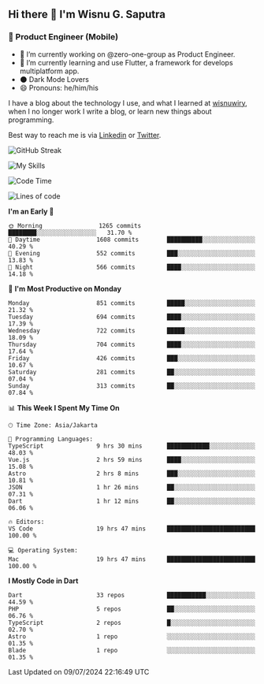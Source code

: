 ## Hi there 👋 I'm Wisnu G. Saputra

### :mobile_phone_off: Product Engineer (Mobile)

- 🔭 I’m currently working on @zero-one-group as Product Engineer.
- 🌱 I’m currently learning and use Flutter, a framework for develops multiplatform app.
- 🌑 Dark Mode Lovers
- 😄 Pronouns: he/him/his

I have a blog about the technology I use, and what I learned at [wisnuwiry](https://wisnuwiry.space/), when I no longer work I write a blog, or learn new things about programming.

Best way to reach me is via [Linkedin](https://www.linkedin.com/in/wisnu-saputra/) or [Twitter](https://twitter.com/wisnuwiry).

![GitHub Streak](https://streak-stats.demolab.com?user=wisnuwiry&theme=dark&hide_border=true)

![My Skills](https://skillicons.dev/icons?i=dart,flutter,kotlin,swift,go,js,css,neovim,git,linux&perline=5)

<!--START_SECTION:waka-->
![Code Time](http://img.shields.io/badge/Code%20Time-1%2C418%20hrs%2024%20mins-blue)

![Lines of code](https://img.shields.io/badge/From%20Hello%20World%20I%27ve%20Written-5.8%20million%20lines%20of%20code-blue)

**I'm an Early 🐤** 

```text
🌞 Morning                1265 commits        ████████░░░░░░░░░░░░░░░░░   31.70 % 
🌆 Daytime                1608 commits        ██████████░░░░░░░░░░░░░░░   40.29 % 
🌃 Evening                552 commits         ███░░░░░░░░░░░░░░░░░░░░░░   13.83 % 
🌙 Night                  566 commits         ████░░░░░░░░░░░░░░░░░░░░░   14.18 % 
```
📅 **I'm Most Productive on Monday** 

```text
Monday                   851 commits         █████░░░░░░░░░░░░░░░░░░░░   21.32 % 
Tuesday                  694 commits         ████░░░░░░░░░░░░░░░░░░░░░   17.39 % 
Wednesday                722 commits         █████░░░░░░░░░░░░░░░░░░░░   18.09 % 
Thursday                 704 commits         ████░░░░░░░░░░░░░░░░░░░░░   17.64 % 
Friday                   426 commits         ███░░░░░░░░░░░░░░░░░░░░░░   10.67 % 
Saturday                 281 commits         ██░░░░░░░░░░░░░░░░░░░░░░░   07.04 % 
Sunday                   313 commits         ██░░░░░░░░░░░░░░░░░░░░░░░   07.84 % 
```


📊 **This Week I Spent My Time On** 

```text
🕑︎ Time Zone: Asia/Jakarta

💬 Programming Languages: 
TypeScript               9 hrs 30 mins       ████████████░░░░░░░░░░░░░   48.03 % 
Vue.js                   2 hrs 59 mins       ████░░░░░░░░░░░░░░░░░░░░░   15.08 % 
Astro                    2 hrs 8 mins        ███░░░░░░░░░░░░░░░░░░░░░░   10.81 % 
JSON                     1 hr 26 mins        ██░░░░░░░░░░░░░░░░░░░░░░░   07.31 % 
Dart                     1 hr 12 mins        ██░░░░░░░░░░░░░░░░░░░░░░░   06.06 % 

🔥 Editors: 
VS Code                  19 hrs 47 mins      █████████████████████████   100.00 % 

💻 Operating System: 
Mac                      19 hrs 47 mins      █████████████████████████   100.00 % 
```

**I Mostly Code in Dart** 

```text
Dart                     33 repos            ███████████░░░░░░░░░░░░░░   44.59 % 
PHP                      5 repos             ██░░░░░░░░░░░░░░░░░░░░░░░   06.76 % 
TypeScript               2 repos             █░░░░░░░░░░░░░░░░░░░░░░░░   02.70 % 
Astro                    1 repo              ░░░░░░░░░░░░░░░░░░░░░░░░░   01.35 % 
Blade                    1 repo              ░░░░░░░░░░░░░░░░░░░░░░░░░   01.35 % 
```




 Last Updated on 09/07/2024 22:16:49 UTC
<!--END_SECTION:waka-->
